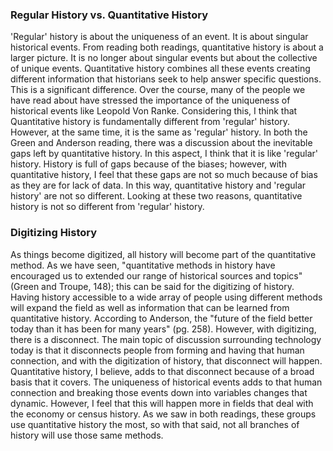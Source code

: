 ### Regular History vs. Quantitative History 

'Regular' history is about the uniqueness of an event. It is about singular historical events. From reading both readings, quantitative history is about a larger picture. It is no longer about singular events but about the collective of unique events. Quantitative history combines all these events creating different information that historians seek to help answer specific questions.  This is a significant difference. Over the course, many of the people we have read about have stressed the importance of the uniqueness of historical events like Leopold Von Ranke. Considering this, I think that Quantitative history is fundamentally different from 'regular' history. However, at the same time, it is the same as 'regular' history. In both the Green and Anderson reading, there was a discussion about the inevitable gaps left by quantitative history. In this aspect, I think that it is like 'regular' history. History is full of gaps because of the biases; however, with quantitative history, I feel that these gaps are not so much because of bias as they are for lack of data.  In this way, quantitative history and 'regular history' are not so different. Looking at these two reasons, quantitative history is not so different from 'regular'  history. 

### Digitizing History

As things become digitized, all history will become part of the quantitative method. As we have seen, "quantitative methods in history have encouraged us to extended our range of historical sources and topics" (Green and Troupe, 148); this can be said for the digitizing of history. Having history accessible to a wide array of people using different methods will expand the field as well as information that can be learned from quantitative history.  According to Anderson, the "future of the field better today than it has been for many years" (pg. 258).  However, with digitizing, there is a disconnect. The main topic of discussion surrounding technology today is that it disconnects people from forming and having that  human connection, and with the digitization of history, that disconnect will happen. Quantitative history, I believe, adds to that disconnect because of a broad basis that it covers. The uniqueness of historical events adds to that human connection and breaking those events down into variables changes that dynamic. However, I feel that this will happen more in fields that deal with the economy or census history. As we saw in both readings, these groups use quantitative history the most, so with that said, not all branches of history will use those same methods. 

